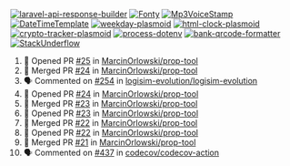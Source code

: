 [![laravel-api-response-builder](https://github-readme-stats.vercel.app/api/pin/?username=MarcinOrlowski&repo=laravel-api-response-builder&theme=default&hide_border=true&title_color=87c9c3&text_color=62696d&icon_color=636a6d&bg_color=30393e)](https://github.com/MarcinOrlowski/laravel-api-response-builder)
[![Fonty](https://github-readme-stats.vercel.app/api/pin/?username=MarcinOrlowski&repo=Fonty&theme=default&hide_border=true&title_color=87c9c3&text_color=62696d&icon_color=636a6d&bg_color=30393e)](https://github.com/MarcinOrlowski/Fonty)
[![Mp3VoiceStamp](https://github-readme-stats.vercel.app/api/pin/?username=MarcinOrlowski&repo=Mp3VoiceStamp&theme=default&hide_border=true&title_color=87c9c3&text_color=62696d&icon_color=636a6d&bg_color=30393e)](https://github.com/MarcinOrlowski/Mp3VoiceStamp)
[![DateTimeTemplate](https://github-readme-stats.vercel.app/api/pin/?username=MarcinOrlowski&repo=DateTimeTemplate&theme=default&hide_border=true&title_color=87c9c3&text_color=62696d&icon_color=636a6d&bg_color=30393e)](https://github.com/MarcinOrlowski/DateTimeTemplate)
[![weekday-plasmoid](https://github-readme-stats.vercel.app/api/pin/?username=MarcinOrlowski&repo=weekday-plasmoid&theme=default&hide_border=true&title_color=87c9c3&text_color=62696d&icon_color=636a6d&bg_color=30393e)](https://github.com/MarcinOrlowski/weekday-plasmoid)
[![html-clock-plasmoid](https://github-readme-stats.vercel.app/api/pin/?username=MarcinOrlowski&repo=html-clock-plasmoid&theme=default&hide_border=true&title_color=87c9c3&text_color=62696d&icon_color=636a6d&bg_color=30393e)](https://github.com/MarcinOrlowski/html-clock-plasmoid)
[![crypto-tracker-plasmoid](https://github-readme-stats.vercel.app/api/pin/?username=MarcinOrlowski&repo=crypto-tracker-plasmoid&theme=default&hide_border=true&title_color=87c9c3&text_color=62696d&icon_color=636a6d&bg_color=30393e)](https://github.com/MarcinOrlowski/crypto-tracker-plasmoid)
[![process-dotenv](https://github-readme-stats.vercel.app/api/pin/?username=MarcinOrlowski&repo=process-dotenv&theme=default&hide_border=true&title_color=87c9c3&text_color=62696d&icon_color=636a6d&bg_color=30393e)](https://github.com/MarcinOrlowski/process-dotenv)
[![bank-qrcode-formatter](https://github-readme-stats.vercel.app/api/pin/?username=MarcinOrlowski&repo=bank-qrcode-formatter&theme=default&hide_border=true&title_color=87c9c3&text_color=62696d&icon_color=636a6d&bg_color=30393e)](https://github.com/MarcinOrlowski/bank-qrcode-formatter)
[![StackUnderflow](https://github-readme-stats.vercel.app/api/pin/?username=MarcinOrlowski&repo=StackUnderflow&theme=default&hide_border=true&title_color=87c9c3&text_color=62696d&icon_color=636a6d&bg_color=30393e)](https://github.com/MarcinOrlowski/StackUnderflow)

<!--START_SECTION:activity-->
1. 💪 Opened PR [#25](https://github.com/MarcinOrlowski/prop-tool/pull/25) in [MarcinOrlowski/prop-tool](https://github.com/MarcinOrlowski/prop-tool)
2. 🎉 Merged PR [#24](https://github.com/MarcinOrlowski/prop-tool/pull/24) in [MarcinOrlowski/prop-tool](https://github.com/MarcinOrlowski/prop-tool)
3. 🗣 Commented on [#254](https://github.com/logisim-evolution/logisim-evolution/issues/254) in [logisim-evolution/logisim-evolution](https://github.com/logisim-evolution/logisim-evolution)
4. 💪 Opened PR [#24](https://github.com/MarcinOrlowski/prop-tool/pull/24) in [MarcinOrlowski/prop-tool](https://github.com/MarcinOrlowski/prop-tool)
5. 🎉 Merged PR [#23](https://github.com/MarcinOrlowski/prop-tool/pull/23) in [MarcinOrlowski/prop-tool](https://github.com/MarcinOrlowski/prop-tool)
6. 💪 Opened PR [#23](https://github.com/MarcinOrlowski/prop-tool/pull/23) in [MarcinOrlowski/prop-tool](https://github.com/MarcinOrlowski/prop-tool)
7. 🎉 Merged PR [#22](https://github.com/MarcinOrlowski/prop-tool/pull/22) in [MarcinOrlowski/prop-tool](https://github.com/MarcinOrlowski/prop-tool)
8. 💪 Opened PR [#22](https://github.com/MarcinOrlowski/prop-tool/pull/22) in [MarcinOrlowski/prop-tool](https://github.com/MarcinOrlowski/prop-tool)
9. 🎉 Merged PR [#21](https://github.com/MarcinOrlowski/prop-tool/pull/21) in [MarcinOrlowski/prop-tool](https://github.com/MarcinOrlowski/prop-tool)
10. 🗣 Commented on [#437](https://github.com/codecov/codecov-action/issues/437) in [codecov/codecov-action](https://github.com/codecov/codecov-action)
<!--END_SECTION:activity-->
